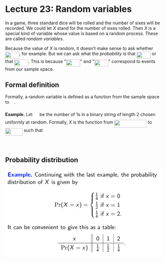 # Lecture 23: Random variables

In a game, three standard dice will be rolled and the number of sixes will be
recorded. We could let _X_ stand for the number of sixes rolled. Then _X_ is a
special kind of variable whose value is based on a random process. These are
called _random variables_.

Because the value of _X_ is random, it doesn't make sense to ask whether <img src="/lectures/tex/5a8dcb8ad1298f287084a6a4446167f3.svg?invert_in_darkmode&sanitize=true" align=middle width=45.04550654999999pt height=22.465723500000017pt/>, for example. But we can ask what the _probability is_ that <img src="/lectures/tex/bca0701b83e430a17ccc917b8bc3da06.svg?invert_in_darkmode&sanitize=true" align=middle width=45.04550654999999pt height=22.465723500000017pt/> or that <img src="/lectures/tex/353cd32c9d5684716f79173e2cbdff35.svg?invert_in_darkmode&sanitize=true" align=middle width=45.04550654999999pt height=22.465723500000017pt/>. This is because "<img src="/lectures/tex/bca0701b83e430a17ccc917b8bc3da06.svg?invert_in_darkmode&sanitize=true" align=middle width=45.04550654999999pt height=22.465723500000017pt/>" and "<img src="/lectures/tex/7062decdde4d09083037326793f150fb.svg?invert_in_darkmode&sanitize=true" align=middle width=45.04550654999999pt height=22.465723500000017pt/>" correspond to events from our
sample space.

## Formal definition

Formally, a random variable is defined as a function from the sample space to
<img src="/lectures/tex/f3e711926cecfed3003f9ae341f3d92b.svg?invert_in_darkmode&sanitize=true" align=middle width=11.87217899999999pt height=22.648391699999998pt/>.

**Example.** Let <img src="/lectures/tex/cbfb1b2a33b28eab8a3e59464768e810.svg?invert_in_darkmode&sanitize=true" align=middle width=14.908688849999992pt height=22.465723500000017pt/> be the number of 1s in a binary string of length 2 chosen
uniformly at random. Formally, _X_ is the function from <img src="/lectures/tex/31251fcd9c044bab453a064c7e4c71dd.svg?invert_in_darkmode&sanitize=true" align=middle width=104.10974309999999pt height=24.65753399999998pt/> to
<img src="/lectures/tex/3f4efc607a90eb7ad1e9c1db443d0a13.svg?invert_in_darkmode&sanitize=true" align=middle width=55.70781314999999pt height=24.65753399999998pt/> such that

<p align="center"><img src="/lectures/tex/775d57ae4f5aa64ff28a8c54364404ee.svg?invert_in_darkmode&sanitize=true" align=middle width=318.99508575pt height=16.438356pt/></p>

## Probability distribution

![](images/L23-P4.png)
